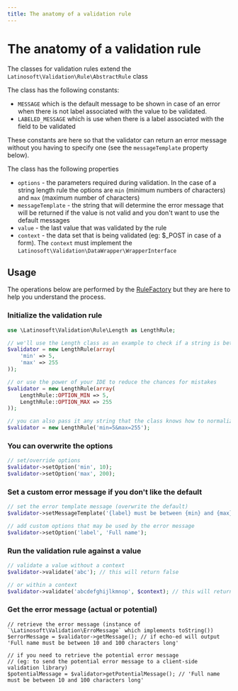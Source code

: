 ```yaml
---
title: The anatomy of a validation rule
---
```


# The anatomy of a validation rule

The classes for validation rules extend the `Latinosoft\Validation\Rule\AbstractRule` class

The class has the following constants:

- `MESSAGE` which is the default message to be shown in case of an error when there is not label associated with the value to be validated.
- `LABELED_MESSAGE` which is use when there is a label associated with the field to be validated

These constants are here so that the validator can return an error message without you having to specify one (see the `messageTemplate` property below).

The class has the following properties

- `options` - the parameters required during validation. In the case of a string length rule the options are `min` (minimum numbers of characters)  and `max` (maximum number of characters)
- `messageTemplate` - the string that will determine the error message that will be returned if the value is not valid and you don't want to use the default messages
- `value` - the last value that was validated by the rule
- `context` - the data set that is being validated (eg: $_POST in case of a form). The `context` must implement the `Latinosoft\Validation\DataWrapper\WrapperInterface`


## Usage

The operations below are performed by the [RuleFactory](rule_factory.md) but they are here to help you understand the process.

### Initialize the validation rule

```php
use \Latinosoft\Validation\Rule\Length as LengthRule;

// we'll use the Length class as an example to check if a string is between 5 and 255 characters long
$validator = new LengthRule(array(
    'min' => 5,
    'max' => 255
));

// or use the power of your IDE to reduce the chances for mistakes
$validator = new LengthRule(array(
    LengthRule::OPTION_MIN => 5,
    LengthRule::OPTION_MAX => 255
));

// you can also pass it any string that the class knows how to normalize (see the normalizeOptions() method)
$validator = new LengthRule('min=5&max=255');

```

### You can overwrite the options

```php
// set/override options
$validator->setOption('min', 10);
$validator->setOption('max', 200);
```

### Set a custom error message if you don't like the default

```php
// set the error template message (overwrite the default)
$validator->setMessageTemplate('{label} must be between {min} and {max} characters long');

// add custom options that may be used by the error message
$validator->setOption('label', 'Full name');
```

### Run the validation rule against a value

```php
// validate a value without a context
$validator->validate('abc'); // this will return false

// or within a context
$validator->validate('abcdefghijlkmnop', $context); // this will return true
```

### Get the error message (actual or potential)

```
// retrieve the error message (instance of `\Latinosoft\Validation\ErroMessage` which implements toString())
$errorMessage = $validator->getMessage(); // if echo-ed will output 'Full name must be between 10 and 100 characters long'

// if you need to retrieve the potential error message 
// (eg: to send the potential error message to a client-side validation library)
$potentialMessage = $validator>getPotentialMessage(); // 'Full name must be between 10 and 100 characters long'
```

